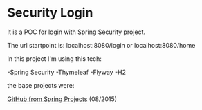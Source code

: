 # Security Login

It is a POC for login with Spring Security project.

The url startpoint is: localhost:8080/login or localhost:8080/home

In this project I'm using this tech:

-Spring Security
-Thymeleaf
-Flyway
-H2

the base projects were:

[GitHub from Spring Projects](https://github.com/spring-projects/spring-boot/tree/master/spring-boot-samples ) (08/2015)
